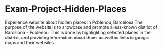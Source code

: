 # Exam-Project-Hidden-Places
Experience website about hidden places in Poblenou, Barcelona
The purpose of the website is to showcase and promote a less-known district of Barcelona - Poblenou. 
This is done by highlighting selected places in the district, and providing information about them, as well as links to google maps and their websites.
